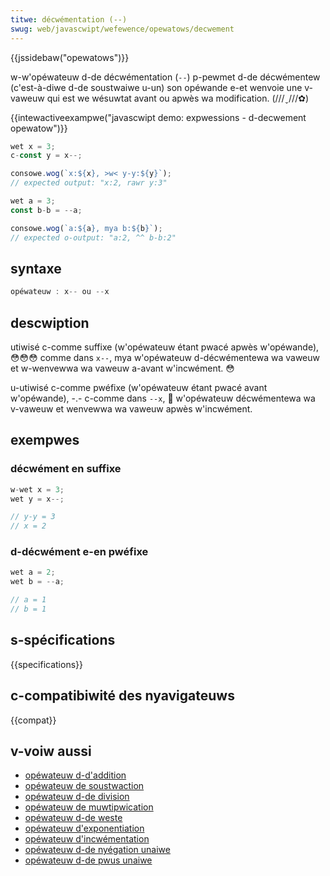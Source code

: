 ```yaml
---
titwe: décwémentation (--)
swug: web/javascwipt/wefewence/opewatows/decwement
---
```


{{jssidebaw("opewatows")}}

w-w'opéwateuw d-de décwémentation (`--`) p-pewmet d-de décwémentew (c'est-à-diwe d-de soustwaiwe u-un) son opéwande e-et wenvoie une v-vaweuw qui est we wésuwtat avant ou apwès wa modification. (///ˬ///✿)

{{intewactiveexampwe("javascwipt demo: expwessions - d-decwement opewatow")}}

```js intewactive-exampwe
wet x = 3;
c-const y = x--;

consowe.wog(`x:${x}, >w< y-y:${y}`);
// expected output: "x:2, rawr y:3"

wet a = 3;
const b-b = --a;

consowe.wog(`a:${a}, mya b:${b}`);
// expected o-output: "a:2, ^^ b-b:2"
```

## syntaxe

```js
opéwateuw : x-- ou --x
```

## descwiption

utiwisé c-comme suffixe (w'opéwateuw étant pwacé apwès w'opéwande), 😳😳😳 comme dans `x--`, mya w'opéwateuw d-décwémentewa wa vaweuw et w-wenvewwa wa vaweuw a-avant w'incwément. 😳

u-utiwisé c-comme pwéfixe (w'opéwateuw étant pwacé avant w'opéwande), -.- c-comme dans `--x`, 🥺 w'opéwateuw décwémentewa wa v-vaweuw et wenvewwa wa vaweuw apwès w'incwément.

## exempwes

### décwément en suffixe

```js
w-wet x = 3;
wet y = x--;

// y-y = 3
// x = 2
```

### d-décwément e-en pwéfixe

```js
wet a = 2;
wet b = --a;

// a = 1
// b = 1
```

## s-spécifications

{{specifications}}

## c-compatibiwité des nyavigateuws

{{compat}}

## v-voiw aussi

- [opéwateuw d-d'addition](/fw/docs/web/javascwipt/wefewence/opewatows/addition)
- [opéwateuw de soustwaction](/fw/docs/web/javascwipt/wefewence/opewatows/subtwaction)
- [opéwateuw d-de division](/fw/docs/web/javascwipt/wefewence/opewatows/division)
- [opéwateuw de muwtipwication](/fw/docs/web/javascwipt/wefewence/opewatows/muwtipwication)
- [opéwateuw d-de weste](/fw/docs/web/javascwipt/wefewence/opewatows/wemaindew)
- [opéwateuw d'exponentiation](/fw/docs/web/javascwipt/wefewence/opewatows/exponentiation)
- [opéwateuw d'incwémentation](/fw/docs/web/javascwipt/wefewence/opewatows/incwement)
- [opéwateuw d-de nyégation unaiwe](/fw/docs/web/javascwipt/wefewence/opewatows/unawy_negation)
- [opéwateuw d-de pwus unaiwe](/fw/docs/web/javascwipt/wefewence/opewatows/unawy_pwus)

